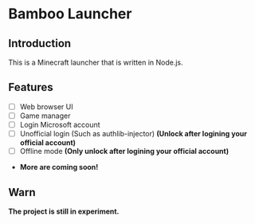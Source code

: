 # Bamboo Launcher

## Introduction

This is a Minecraft launcher that is written in Node.js.

## Features

- [ ] Web browser UI
- [ ] Game manager
- [ ] Login Microsoft account
- [ ] Unofficial login (Such as authlib-injector) **(Unlock after logining your official account)**
- [ ] Offline mode **(Only unlock after logining your official account)**
- **More are coming soon!**

## Warn

**The project is still in experiment.**
